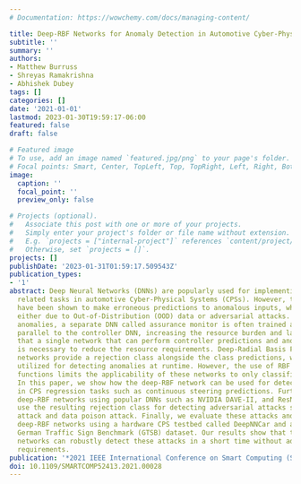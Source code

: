 ```yaml
---
# Documentation: https://wowchemy.com/docs/managing-content/

title: Deep-RBF Networks for Anomaly Detection in Automotive Cyber-Physical Systems
subtitle: ''
summary: ''
authors:
- Matthew Burruss
- Shreyas Ramakrishna
- Abhishek Dubey
tags: []
categories: []
date: '2021-01-01'
lastmod: 2023-01-30T19:59:17-06:00
featured: false
draft: false

# Featured image
# To use, add an image named `featured.jpg/png` to your page's folder.
# Focal points: Smart, Center, TopLeft, Top, TopRight, Left, Right, BottomLeft, Bottom, BottomRight.
image:
  caption: ''
  focal_point: ''
  preview_only: false

# Projects (optional).
#   Associate this post with one or more of your projects.
#   Simply enter your project's folder or file name without extension.
#   E.g. `projects = ["internal-project"]` references `content/project/deep-learning/index.md`.
#   Otherwise, set `projects = []`.
projects: []
publishDate: '2023-01-31T01:59:17.509543Z'
publication_types:
- '1'
abstract: Deep Neural Networks (DNNs) are popularly used for implementing autonomy
  related tasks in automotive Cyber-Physical Systems (CPSs). However, these networks
  have been shown to make erroneous predictions to anomalous inputs, which manifests
  either due to Out-of-Distribution (OOD) data or adversarial attacks. To detect these
  anomalies, a separate DNN called assurance monitor is often trained and used in
  parallel to the controller DNN, increasing the resource burden and latency. We hypothesize
  that a single network that can perform controller predictions and anomaly detection
  is necessary to reduce the resource requirements. Deep-Radial Basis Function (RBF)
  networks provide a rejection class alongside the class predictions, which can be
  utilized for detecting anomalies at runtime. However, the use of RBF activation
  functions limits the applicability of these networks to only classification tasks.
  In this paper, we show how the deep-RBF network can be used for detecting anomalies
  in CPS regression tasks such as continuous steering predictions. Further, we design
  deep-RBF networks using popular DNNs such as NVIDIA DAVE-II, and ResNet20, and then
  use the resulting rejection class for detecting adversarial attacks such as a physical
  attack and data poison attack. Finally, we evaluate these attacks and the trained
  deep-RBF networks using a hardware CPS testbed called DeepNNCar and a real-world
  German Traffic Sign Benchmark (GTSB) dataset. Our results show that the deep-RBF
  networks can robustly detect these attacks in a short time without additional resource
  requirements.
publication: '*2021 IEEE International Conference on Smart Computing (SMARTCOMP)*'
doi: 10.1109/SMARTCOMP52413.2021.00028
---
```

